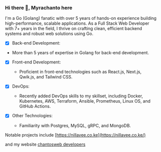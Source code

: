 ### Hi there 👋, Myrachanto here

I'm a Go (Golang) fanatic with over 5 years of hands-on experience building high-performance, scalable applications. As a Full Stack Web Developer with 7+ years in the field, I thrive on crafting clean, efficient backend systems and robust web solutions using Go.

- [x]  Back-end Development:
  - More than 5 years of expertise in Golang for back-end development.
  
- [x] Front-end Development:
    - Proficient in front-end technologies such as React.js, Next.js, Qwik.js, and Tailwind CSS.
  
- [x] DevOps:
   - Recently added DevOps skills to my skillset, including Docker, Kubernetes, AWS, Terraform, Ansible, Prometheus, Linux OS, and GitHub Actions.
  
- [x] Other Technologies:
  - Familiarity with Postgres, MySQL, gRPC, and MongoDB.

Notable projects include [https://nillavee.co.ke](https://nillavee.co.ke/)

and my website [chantosweb developers](https://www.chantosweb.com/)
<!--
[![My Skills](https://skills.thijs.gg/icons?i=go,qwikjs,nodejs,react,solidjs,postgres,mysql,mongodb,docker,kubernetes,AWS,terrafor,&theme=light)](https://skills.thijs.gg)

**myrachanto/myrachanto** is a ✨ _special_ ✨ repository because its `README.md` (this file) appears on your GitHub profile.

Here are some ideas to get you started:

- 🔭 I’m currently working on ...
- 🌱 I’m currently learning ...
- 👯 I’m looking to collaborate on ...
- 🤔 I’m looking for help with ...
- 💬 Ask me about ...
- 📫 How to reach me: ...
- 😄 Pronouns: ...
- ⚡ Fun fact: ...
-->
